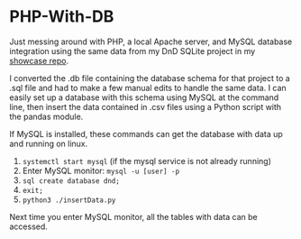# PHP-With-DB

Just messing around with PHP, a local Apache server, and MySQL database integration
using the same data from my DnD SQLite project in my [showcase repo](https://github.com/nogs573/showcase).

I converted the .db file containing the database schema for that project to a
.sql file and had to make a few manual edits to handle the same data. I can
easily set up a database with this schema using MySQL at the command line, then
insert the data contained in .csv files using a Python script with the pandas module.

If MySQL is installed, these commands can get the database with data up and running on linux.

1. `systemctl start mysql` (if the mysql service is not already running)
2. Enter MySQL monitor: `mysql -u [user] -p`
3. ```sql create database dnd;```
4. `exit;`
5. `python3 ./insertData.py`

Next time you enter MySQL monitor, all the tables with data can be accessed.

